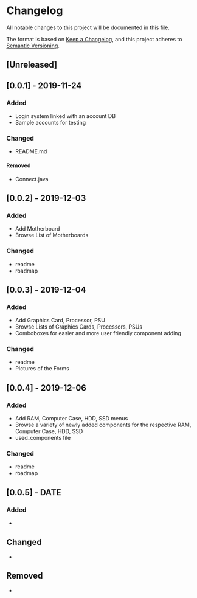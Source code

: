 # Changelog
All notable changes to this project will be documented in this file.

The format is based on [Keep a Changelog](https://keepachangelog.com/en/1.0.0/),
and this project adheres to [Semantic Versioning](https://semver.org/spec/v2.0.0.html).

## [Unreleased]

## [0.0.1] - 2019-11-24
### Added
- Login system linked with an account DB
- Sample accounts for testing

### Changed
- README.md

#### Removed
- Connect.java

## [0.0.2] - 2019-12-03
### Added
- Add Motherboard
- Browse List of Motherboards

### Changed
- readme
- roadmap

## [0.0.3] - 2019-12-04
### Added
- Add Graphics Card, Processor, PSU
- Browse Lists of Graphics Cards, Processors, PSUs
- Comboboxes for easier and more user friendly component adding

### Changed
- readme
- Pictures of the Forms 

## [0.0.4] - 2019-12-06
### Added
- Add RAM, Computer Case, HDD, SSD menus
- Browse a variety of newly added components for the respective RAM, Computer Case, HDD, SSD
- used_components file

### Changed
- readme
- roadmap

## [0.0.5] - DATE
### Added
-

## Changed
-

## Removed
-